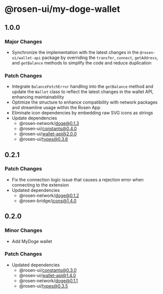 # @rosen-ui/my-doge-wallet

## 1.0.0

### Major Changes

- Synchronize the implementation with the latest changes in the `@rosen-ui/wallet-api` package by overriding the `transfer`, `connect`, `getAddress`, and `getBalance` methods to simplify the code and reduce duplication

### Patch Changes

- Integrate `BalanceFetchError` handling into the `getBalance` method and update the `Wallet` class to reflect the latest changes in the wallet API, enhancing maintainability
- Optimize the structure to enhance compatibility with network packages and streamline usage within the Rosen App
- Eliminate icon dependencies by embedding raw SVG icons as strings
- Update dependencies
  - @rosen-network/doge@0.1.3
  - @rosen-ui/constants@0.4.0
  - @rosen-ui/wallet-api@2.0.0
  - @rosen-ui/types@0.3.6

## 0.2.1

### Patch Changes

- Fix the connection logic issue that causes a rejection error when connecting to the extension
- Updated dependencies
  - @rosen-network/doge@0.1.2
  - @rosen-bridge/icons@1.4.0

## 0.2.0

### Minor Changes

- Add MyDoge wallet

### Patch Changes

- Updated dependencies
  - @rosen-ui/constants@0.3.0
  - @rosen-ui/wallet-api@1.4.0
  - @rosen-network/doge@0.1.1
  - @rosen-ui/types@0.3.5
